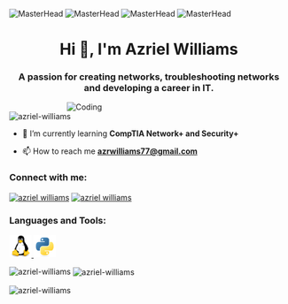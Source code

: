 ![MasterHead](https://th.bing.com/th/id/OIP.5W5FmciIEIBfcS0bMF3BtgAAAA?pid=ImgDet&w=165&h=178.70036101083033&c=7)
![MasterHead](https://assets-global.website-files.com/5fc82ceef95f49286b9a1737/623ca6569cbafb2e00dde673_Cert-Icon-PC-Pro.png)
![MasterHead](https://th.bing.com/th/id/OIP.dt52MarLqPCMpJuB3zCVzAHaHa?pid=ImgDet&w=165&h=165&c=7)
![MasterHead](https://estio.training/wp-content/uploads/2021/06/IT-Essentials.png)

<h1 align="center">Hi 👋, I'm Azriel Williams</h1>
<h3 align="center">A passion for creating networks, troubleshooting networks and developing a career in IT.</h3>

<img align="right" alt="Coding" width="400" src="https://cdn.dribbble.com/users/1019864/screenshots/3079099/codeloop.gif">

<p align="left"> <img src="https://komarev.com/ghpvc/?username=azriel-williams&label=Profile%20views&color=0e75b6&style=flat" alt="azriel-williams" /> </p>

- 🌱 I’m currently learning **CompTIA Network+ and Security+**

- 📫 How to reach me **azrwilliams77@gmail.com**

<h3 align="left">Connect with me:</h3>
<p align="left">
<a href="https://linkedin.com/in/azriel williams" target="blank"><img align="center" src="https://raw.githubusercontent.com/rahuldkjain/github-profile-readme-generator/master/src/images/icons/Social/linked-in-alt.svg" alt="azriel williams" height="30" width="40" /></a>
<a href="https://www.leetcode.com/azriel williams" target="blank"><img align="center" src="https://raw.githubusercontent.com/rahuldkjain/github-profile-readme-generator/master/src/images/icons/Social/leet-code.svg" alt="azriel williams" height="30" width="40" /></a>
</p>

<h3 align="left">Languages and Tools:</h3>
<p align="left"> <a href="https://www.linux.org/" target="_blank" rel="noreferrer"> <img src="https://raw.githubusercontent.com/devicons/devicon/master/icons/linux/linux-original.svg" alt="linux" width="40" height="40"/> </a> <a href="https://www.python.org" target="_blank" rel="noreferrer"> <img src="https://raw.githubusercontent.com/devicons/devicon/master/icons/python/python-original.svg" alt="python" width="40" height="40"/> </a> </p>

<p><img align="left" src="https://github-readme-stats.vercel.app/api/top-langs?username=azriel-williams&show_icons=true&locale=en&layout=compact" alt="azriel-williams" /></p>

<p>&nbsp;<img align="center" src="https://github-readme-stats.vercel.app/api?username=azriel-williams&show_icons=true&locale=en" alt="azriel-williams" /></p>

<p><img align="center" src="https://github-readme-streak-stats.herokuapp.com/?user=azriel-williams&" alt="azriel-williams" /></p>

